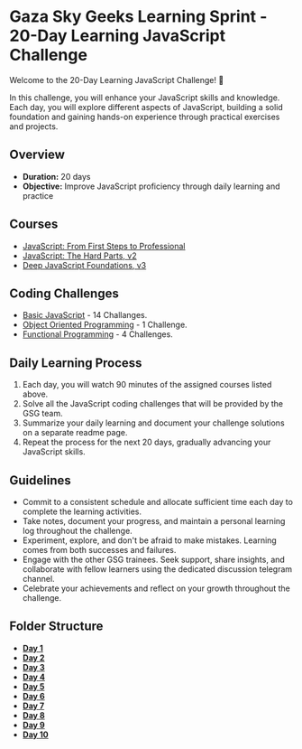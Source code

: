 
# Gaza Sky Geeks Learning Sprint - 20-Day Learning JavaScript Challenge

Welcome to the 20-Day Learning JavaScript Challenge! 🚀

In this challenge, you will enhance your JavaScript skills and knowledge. Each day, you will explore different aspects of JavaScript, building a solid foundation and gaining hands-on experience through practical exercises and projects.

## Overview
- **Duration:** 20 days
- **Objective:** Improve JavaScript proficiency through daily learning and practice


## Courses
 - [JavaScript: From First Steps to Professional](https://frontendmasters.com/courses/javascript-first-steps/)
 - [JavaScript: The Hard Parts, v2](https://frontendmasters.com/courses/javascript-hard-parts-v2/)
 - [Deep JavaScript Foundations, v3](https://frontendmasters.com/courses/deep-javascript-v3/)

## Coding Challenges
 - [Basic JavaScript](https://www.freecodecamp.org/learn/javascript-algorithms-and-data-structures/#basic-javascript) - 14 Challanges.
 - [Object Oriented Programming](https://www.freecodecamp.org/learn/javascript-algorithms-and-data-structures/#object-oriented-programming) - 1 Challenge.
 - [Functional Programming](https://www.freecodecamp.org/learn/javascript-algorithms-and-data-structures/#functional-programming) - 4 Challenges.


## Daily Learning Process
1. Each day, you will watch 90 minutes of the assigned courses listed above.
2. Solve all the JavaScript coding challenges that will be provided by the GSG team.
3. Summarize your daily learning and document your challenge solutions on a separate readme page.
4. Repeat the process for the next 20 days, gradually advancing your JavaScript skills.



## Guidelines
- Commit to a consistent schedule and allocate sufficient time each day to complete the learning activities.
- Take notes, document your progress, and maintain a personal learning log throughout the challenge.
- Experiment, explore, and don't be afraid to make mistakes. Learning comes from both successes and failures.
- Engage with the other GSG trainees. Seek support, share insights, and collaborate with fellow learners using the dedicated discussion telegram channel.
- Celebrate your achievements and reflect on your growth throughout the challenge.

## Folder Structure
-  [**Day 1**](https://github.com/aya-thafer2/Mastering-JavaScript-in-20-Days/blob/main/Day1.md)
-  [**Day 2**](https://github.com/aya-thafer2/Mastering-JavaScript-in-20-Days/blob/main/Day2.md)
-  [**Day 3**](https://github.com/aya-thafer2/Mastering-JavaScript-in-20-Days/blob/main/Day3.md)
-  [**Day 4**](https://github.com/aya-thafer2/Mastering-JavaScript-in-20-Days/blob/main/Day4.md)
-  [**Day 5**](https://github.com/aya-thafer2/Mastering-JavaScript-in-20-Days/blob/main/Day5.md)
-  [**Day 6**](https://github.com/aya-thafer2/Mastering-JavaScript-in-20-Days/blob/main/Day6.md)
-  [**Day 7**](https://github.com/aya-thafer2/Mastering-JavaScript-in-20-Days/blob/main/Day7.md)
-  [**Day 8**](https://github.com/aya-thafer2/Mastering-JavaScript-in-20-Days/blob/main/Day8.md)
-  [**Day 9**](https://github.com/aya-thafer2/Mastering-JavaScript-in-20-Days/blob/main/Day9.md)
-  [**Day 10**](https://github.com/aya-thafer2/Mastering-JavaScript-in-20-Days/blob/main/Day10.md)
